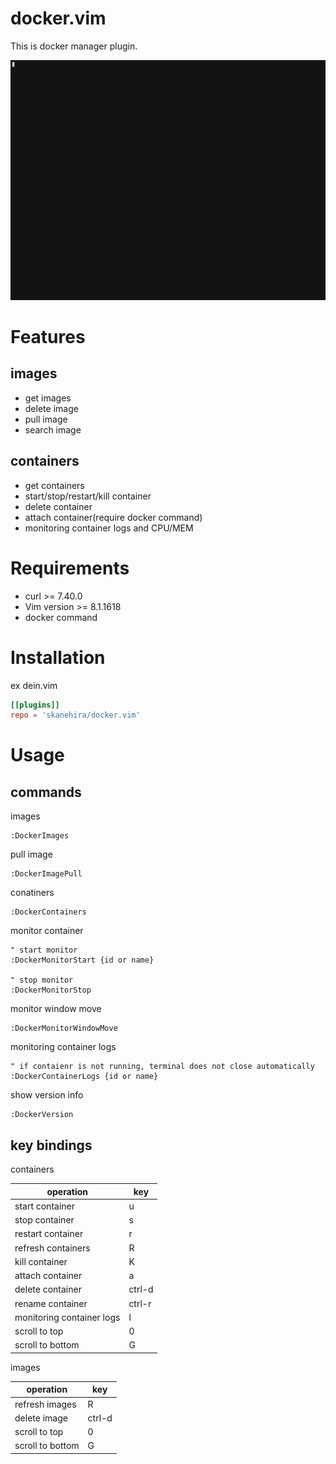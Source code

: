 # docker.vim
This is docker manager plugin.

![](screenshots/docker.vim.gif)

# Features
## images
- get images
- delete image
- pull image
- search image

## containers
- get containers
- start/stop/restart/kill container
- delete container
- attach container(require docker command)
- monitoring container logs and CPU/MEM

# Requirements
- curl >= 7.40.0
- Vim version >= 8.1.1618
- docker command

# Installation
ex dein.vim
```toml
[[plugins]]
repo = 'skanehira/docker.vim'
```

# Usage
## commands
images
```vim
:DockerImages
```

pull image
```vim
:DockerImagePull
```

conatiners
```vim
:DockerContainers
```

monitor container
```vim
" start monitor
:DockerMonitorStart {id or name}

" stop monitor
:DockerMonitorStop
```

monitor window move
```vim
:DockerMonitorWindowMove
```

monitoring container logs
```vim
" if contaienr is not running, terminal does not close automatically
:DockerContainerLogs {id or name}
```

show version info
```vim
:DockerVersion
```

## key bindings
containers

| operation                 | key    |
|---------------------------|--------|
| start container           | u      |
| stop container            | s      |
| restart container         | r      |
| refresh containers        | R      |
| kill container            | K      |
| attach container          | a      |
| delete container          | ctrl-d |
| rename container          | ctrl-r |
| monitoring container logs | l      |
| scroll to top             | 0      |
| scroll to bottom          | G      |


images

| operation        | key    |
|------------------|--------|
| refresh images   | R      |
| delete image     | ctrl-d |
| scroll to top    | 0      |
| scroll to bottom | G      |
